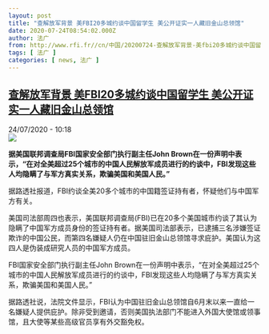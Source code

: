 ```yaml
---
layout: post
title: "查解放军背景 美FBI20多城约谈中国留学生 美公开证实一人藏旧金山总领馆"
date: 2020-07-24T08:54:02.000Z
author: 法广
from: http://www.rfi.fr//cn/中国/20200724-查解放军背景-美fbi20多城约谈中国留学生-美公开证实一人藏旧金山总领馆
tags: [ 法广 ]
categories: [ news, 法广 ]
---
```

<!--1595580842000-->
[查解放军背景 美FBI20多城约谈中国留学生 美公开证实一人藏旧金山总领馆](http://www.rfi.fr//cn/%E4%B8%AD%E5%9B%BD/20200724-%E6%9F%A5%E8%A7%A3%E6%94%BE%E5%86%9B%E8%83%8C%E6%99%AF-%E7%BE%8Efbi20%E5%A4%9A%E5%9F%8E%E7%BA%A6%E8%B0%88%E4%B8%AD%E5%9B%BD%E7%95%99%E5%AD%A6%E7%94%9F-%E7%BE%8E%E5%85%AC%E5%BC%80%E8%AF%81%E5%AE%9E%E4%B8%80%E4%BA%BA%E8%97%8F%E6%97%A7%E9%87%91%E5%B1%B1%E6%80%BB%E9%A2%86%E9%A6%86)
------

<div>
<div>24/07/2020 - 10:18</div><img src="https://s.rfi.fr/media/display/2f509fd2-cd86-11ea-a0e5-005056bff430/w:310/p:16x9/fbi.jpg"><p><strong>据美国联邦调查局FBI国家安全部门执行副主任John Brown在一份声明中表示，“在对全美超过25个城市的中国人民解放军成员进行的约谈中，FBI发现这些人均隐瞒了与军方真实关系，欺骗美国和美国人民。”</strong></p><div class="t-content__body u-clearfix"><div class="m-interstitial"></div><p>据路透社报道，FBI约谈全美20多个城市的中国籍签证持有者，怀疑他们与中国军方有关。</p><p>美国司法部周四也表示，美国联邦调查局(FBI)已在20多个美国城市约谈了其认为隐瞒了中国军方成员身份的签证持有者。据美国司法部表示，已逮捕三名涉嫌签证欺诈的中国公民，而第四名嫌疑人仍在中国驻旧金山总领馆寻求庇护。美国认为这四人是伪装成研究人员的中国军方成员。</p><p>FBI国家安全部门执行副主任John Brown在一份声明中表示，“在对全美超过25个城市的中国人民解放军成员进行的约谈中，FBI发现这些人均隐瞒了与军方真实关系，欺骗美国和美国人民。”</p><p>据路透社说，法院文件显示，FBI认为中国驻旧金山总领馆自6月末以来一直给一名嫌疑人提供庇护。除非受到邀请，否则美国执法部门不能进入外国大使馆或领事馆，且大使等某些高级官员享有外交豁免权。</p><div class="o-self-promo o-self-promo--nl o-self-promo--hidden" data-selfpromo-newsletter></div><div class="o-self-promo o-self-promo--app o-self-promo--hidden" data-selfpromo-app></div></div>
</div>
